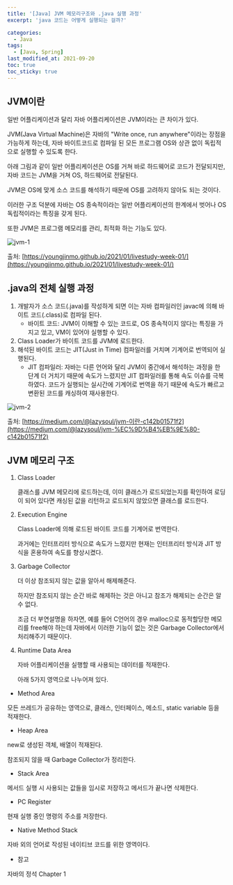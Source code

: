 ```yaml
---
title: '[Java] JVM 메모리구조와 .java 실행 과정'
excerpt: 'java 코드는 어떻게 실행되는 걸까?'

categories:
  - Java
tags:
  - [Java, Spring]
last_modified_at: 2021-09-20
toc: true  
toc_sticky: true
---
```


## JVM이란

일반 어플리케이션과 달리 자바 어플리케이션은 JVM이라는 큰 차이가 있다.

JVM(Java Virtual Machine)은 자바의 "Write once, run anywhere"이라는 장점을 가능하게 하는데, 자바 바이트코드로 컴파일 된 모든 프로그램 OS와 상관 없이 독립적으로 실행할 수 있도록 한다.

아래 그림과 같이 일반 어플리케이션은 OS를 거쳐 바로 하드웨어로 코드가 전달되지만, 자바 코드는  JVM을 거쳐 OS, 하드웨어로 전달된다.

JVM은 OS에 맞게 소스 코드를 해석하기 때문에 OS를 고려하지 않아도 되는 것이다.

이러한 구조 덕분에 자바는 OS 종속적이라는 일반 어플리케이션의 한계에서 벗어나 OS 독립적이라는 특징을 갖게 된다.

또한 JVM은 프로그램 메모리를 관리, 최적화 하는 기능도 있다.

![jvm-1](https://user-images.githubusercontent.com/70019911/134003421-82c7ae7f-d98d-46c5-98bb-29491e2b6208.png)

출처: [https://youngjinmo.github.io/2021/01/livestudy-week-01/](https://youngjinmo.github.io/2021/01/livestudy-week-01/)

## .java의 전체 실행 과정

1. 개발자가 소스 코드(.java)를 작성하게 되면 이는 자바 컴파일러인 javac에 의해 바이트 코드(.class)로 컴파일 된다.
    - 바이트 코드: JVM이 이해할 수 있는 코드로, OS 종속적이지 않다는 특징을 가지고 있고, VM이 있어야 실행할 수 있다.
2. Class Loader가 바이트 코드를 JVM에 로드한다.
3. 해석된 바이트 코드는 JIT(Just in Time) 컴파일러를 거치며 기계어로 번역되어 실행된다.
    - JIT 컴파일러: 자바는 다른 언어와 달리 JVM이 중간에서 해석하는 과정을 한 단계 더 거치기 때문에 속도가 느렸지만 JIT 컴파일러를 통해 속도 이슈를 극복하였다. 코드가 실행되는 실시간에 기계어로 번역을 하기 때문에  속도가 빠르고 변환된 코드를 캐싱하여 재사용한다.

![jvm-2](https://user-images.githubusercontent.com/70019911/134003424-ffc68877-58f0-4aab-b303-de4105346214.png)

출처: [https://medium.com/@lazysoul/jvm-이란-c142b01571f2](https://medium.com/@lazysoul/jvm-%EC%9D%B4%EB%9E%80-c142b01571f2)

## JVM 메모리 구조

1. Class Loader

    클래스를 JVM 메모리에 로드하는데, 이미 클래스가 로드되었는지를 확인하여 로딩이 되어 있다면 캐싱된 값을 리턴하고 로드되지 않았으면 클래스를 로드한다.

2. Execution Engine

    Class Loader에 의해 로드된 바이트 코드를 기계어로 번역한다.

    과거에는 인터프리터 방식으로 속도가 느렸지만 현재는 인터프리터 방식과 JIT 방식을 혼용하여 속도를 향상시켰다.

3. Garbage Collector

    더 이상 참조되지 않는 값을 알아서 해제해준다.

    하지만 참조되지 않는 순간 바로 해제하는 것은 아니고 참조가 해제되는 순간은 알 수 없다.

    조금 더 부연설명을 하자면, 예를 들어 C언어의 경우 malloc으로 동적할당한 메모리를 free해야 하는데 자바에서 이러한 기능이 없는 것은 Garbage Collector에서 처리해주기 때문이다.

4. Runtime Data Area

    자바 어플리케이션을 실행할 때 사용되는 데이터를 적재한다.

    아래 5가지 영역으로 나누어져 있다.

- Method Area

모든 쓰레드가 공유하는 영역으로, 클래스, 인터페이스, 메소드, static variable 등을 적재한다.

- Heap Area

new로 생성된 객체, 배열이 적재된다.

참조되지 않을 때 Garbage Collector가 정리한다.

- Stack Area

메서드 실행 시 사용되는 값들을 임시로 저장하고 메서드가 끝나면 삭제한다.

- PC Register

현재 실행 중인 명령의 주소를 저장한다.

- Native Method Stack

자바 외의 언어로 작성된 네이티브 코드를 위한 영역이다.

- 참고

자바의 정석 Chapter 1